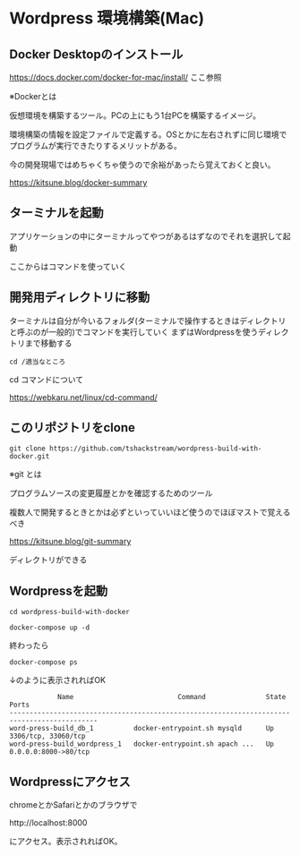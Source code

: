 # Wordpress 環境構築(Mac)

## Docker Desktopのインストール

https://docs.docker.com/docker-for-mac/install/
ここ参照

※Dockerとは

仮想環境を構築するツール。PCの上にもう1台PCを構築するイメージ。

環境構築の情報を設定ファイルで定義する。OSとかに左右されずに同じ環境でプログラムが実行できたりするメリットがある。

今の開発現場ではめちゃくちゃ使うので余裕があったら覚えておくと良い。


https://kitsune.blog/docker-summary

## ターミナルを起動

アプリケーションの中にターミナルってやつがあるはずなのでそれを選択して起動

ここからはコマンドを使っていく

## 開発用ディレクトリに移動

ターミナルは自分が今いるフォルダ(ターミナルで操作するときはディレクトリと呼ぶのが一般的)でコマンドを実行していく
まずはWordpressを使うディレクトリまで移動する

`cd /適当なところ`

cd コマンドについて

https://webkaru.net/linux/cd-command/

## このリポジトリをclone

`git clone https://github.com/tshackstream/wordpress-build-with-docker.git`

※git とは

プログラムソースの変更履歴とかを確認するためのツール

複数人で開発するときとかは必ずといっていいほど使うのでほぼマストで覚えるべき


https://kitsune.blog/git-summary

ディレクトリができる

## Wordpressを起動

`cd wordpress-build-with-docker`

`docker-compose up -d`

終わったら

`docker-compose ps`

↓のように表示されればOK

```
            Name                          Command               State          Ports
--------------------------------------------------------------------------------------------
word-press-build_db_1          docker-entrypoint.sh mysqld      Up      3306/tcp, 33060/tcp
word-press-build_wordpress_1   docker-entrypoint.sh apach ...   Up      0.0.0.0:8000->80/tcp
```

## Wordpressにアクセス

chromeとかSafariとかのブラウザで

http://localhost:8000

にアクセス。表示されればOK。
